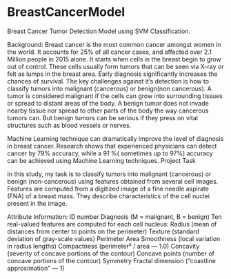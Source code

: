 # BreastCancerModel
Breast Cancer Tumor Detection Model using SVM Classification.

Background:
Breast cancer is the most common cancer amongst women in the world. It accounts for 25% of all cancer cases, and affected over 2.1 Million people in 2015 alone. It starts when cells in the breast begin to grow out of control. These cells usually form tumors that can be seen via X-ray or felt as lumps in the breast area.
Early diagnosis significantly increases the chances of survival. The key challenges against it’s detection is how to classify tumors into malignant (cancerous) or benign(non cancerous). A tumor is considered malignant if the cells can grow into surrounding tissues or spread to distant areas of the body. A benign tumor does not invade nearby tissue nor spread to other parts of the body the way cancerous tumors can. But benign tumors can be serious if they press on vital structures such as blood vessels or nerves.

Machine Learning technique can dramatically improve the level of diagnosis in breast cancer. Research shows that experienced physicians can detect cancer by 79% accuracy, while a 91 %( sometimes up to 97%) accuracy can be achieved using Machine Learning techniques.
Project Task

In this study, my task is to classify tumors into malignant (cancerous) or benign (non-cancerous) using features obtained from several cell images.
Features are computed from a digitized image of a fine needle aspirate (FNA) of a breast mass. They describe characteristics of the cell nuclei present in the image.

Attribute Information:
ID number
Diagnosis (M = malignant, B = benign)
Ten real-valued features are computed for each cell nucleus:
Radius (mean of distances from center to points on the perimeter)
Texture (standard deviation of gray-scale values)
Perimeter
Area
Smoothness (local variation in radius lengths)
Compactness (perimeter² / area — 1.0)
Concavity (severity of concave portions of the contour)
Concave points (number of concave portions of the contour)
Symmetry
Fractal dimension (“coastline approximation” — 1)
